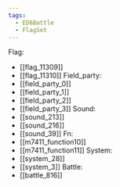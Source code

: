 ```yaml
---
tags:
  - ED6Battle
  - FlagSet
---
```

Flag:
- [[flag_11309]]
- [[flag_11310]]
Field_party:
- [[field_party_0]]
- [[field_party_1]]
- [[field_party_2]]
- [[field_party_3]]
Sound:
- [[sound_213]]
- [[sound_216]]
- [[sound_39]]
Fn:
- [[m7411_function10]]
- [[m7411_function11]]
System:
- [[system_28]]
- [[system_3]]
Battle:
- [[battle_816]]

